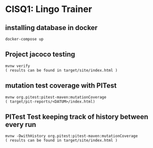 # CISQ1: Lingo Trainer

## installing database in docker 
```
docker-compose up  
```



## Project jacoco testing 
```
mvnw verify 
( results can be found in target/site/index.html )
```

## mutation test coverage with PITest
```
mvnw org.pitest:pitest-maven:mutationCoverage
( target/pit-reports/<DATUM>/index.html) 
```

## PITest Test keeping track of history between every run 
```
mvnw -DwithHistory org.pitest:pitest-maven:mutationCoverage
( results can be found in target/site/index.html )
```



